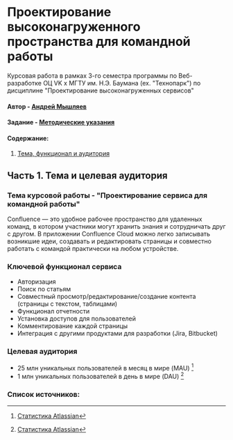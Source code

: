 # Проектирование высоконагруженного пространства для командной работы

Курсовая работа в рамках 3-го семестра программы по Веб-разработке ОЦ VK x МГТУ им. Н.Э. Баумана (ex. "Технопарк") по дисциплине "Проектирование высоконагруженных сервисов"

#### Автор - [Андрей Мышляев](https://park.vk.company/profile/a.myshliaev/ "Страница на портале VK x МГТУ")
#### Задание - [Методические указания](https://github.com/init/highload/blob/main/homework_architecture.md)

#### Содержание:
1. [Тема, функционал и аудитория](#1)


## Часть 1. Тема и целевая аудитория <a name="1"></a>

### Тема курсовой работы - **"Проектирование сервиса для командной работы"**
Confluence — это удобное рабочее пространство для удаленных команд, в котором участники могут хранить знания и сотрудничать друг с другом. В приложении Confluence Cloud можно легко записывать возникшие идеи, создавать и редактировать страницы и совместно работать с командой практически на любом устройстве.


### Ключевой функционал сервиса
- Авторизация
- Поиск по статьям
- Совместный просмотр/редактирование/создание контента (страницы с текстом, таблицами)
- Функционал отчетности
- Установка доступов для пользователей
- Комментирование каждой страницы
- Интеграция с другими продуктами для разработки (Jira, Bitbucket)

### Целевая аудитория
- 25 млн уникальных пользователей в месяц в мире (MAU) [^1]
- 1 млн уникальных пользователей в день в мире (DAU) [^1]

### Список источников:
[^1]: [Статистика Atlassian](https://www.atlassian.com/ru/customers/the-telegraph)
